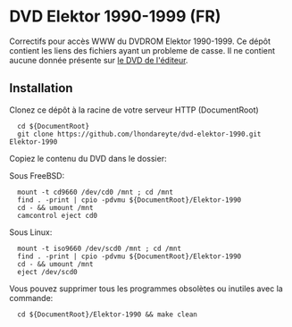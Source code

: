 # DVD Elektor 1990-1999 (FR)

Correctifs pour accès WWW du DVDROM Elektor 1990-1999. Ce dépôt contient les liens des fichiers ayant un probleme de casse.
Il ne contient aucune donnée présente sur [le DVD de l'éditeur](https://www.elektor.fr/dvd-elektor-1990-1999-fr).

## Installation

Clonez ce dépôt à la racine de votre serveur HTTP (DocumentRoot)
```
  cd ${DocumentRoot}
  git clone https://github.com/lhondareyte/dvd-elektor-1990.git Elektor-1990
```

Copiez le contenu du DVD dans le dossier:

Sous FreeBSD:
```
  mount -t cd9660 /dev/cd0 /mnt ; cd /mnt
  find . -print | cpio -pdvmu ${DocumentRoot}/Elektor-1990
  cd - && umount /mnt
  camcontrol eject cd0
```

Sous Linux:
```
  mount -t iso9660 /dev/scd0 /mnt ; cd /mnt
  find . -print | cpio -pdvmu ${DocumentRoot}/Elektor-1990
  cd - && umount /mnt
  eject /dev/scd0
```

Vous pouvez supprimer tous les programmes obsolètes ou inutiles avec la commande:
```
  cd ${DocumentRoot}/Elektor-1990 && make clean
```
